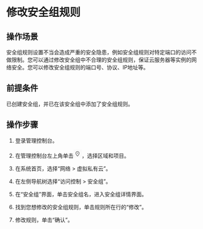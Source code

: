 # 修改安全组规则<a name="vpc_SecurityGroup_0005"></a>

## 操作场景<a name="section111711223183718"></a>

安全组规则设置不当会造成严重的安全隐患，例如安全组规则对特定端口的访问不做限制。您可以通过修改安全组中不合理的安全组规则，保证云服务器等实例的网络安全。您可以修改安全组规则的端口号、协议、IP地址等。

## 前提条件<a name="section82611533184814"></a>

已创建安全组，并已在该安全组中添加了安全组规则。

## 操作步骤<a name="section423982018414"></a>

1.  登录管理控制台。

1.  在管理控制台左上角单击![](figures/icon-region.png)，选择区域和项目。
2.  在系统首页，选择“网络 \> 虚拟私有云”。
3.  在左侧导航树选择“访问控制 \> 安全组”。
4.  在“安全组”界面，单击安全组名，进入安全组详情界面。
5.  找到您想修改的安全组规则，单击规则所在行的“修改”。
6.  修改规则，单击“确认”。

